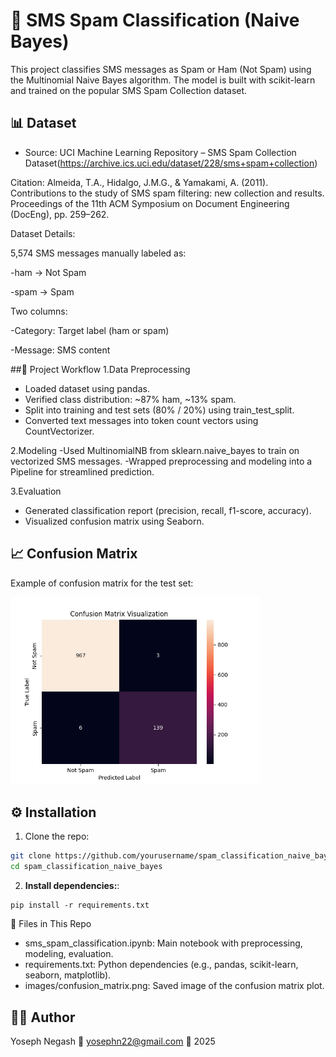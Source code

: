 # 📩 SMS Spam Classification (Naive Bayes)
This project classifies SMS messages as Spam or Ham (Not Spam) using the Multinomial Naive Bayes algorithm. The model is built with scikit-learn and trained on the popular SMS Spam Collection dataset.

## 📊 Dataset
- Source: UCI Machine Learning Repository – SMS Spam Collection Dataset(https://archive.ics.uci.edu/dataset/228/sms+spam+collection)

Citation: Almeida, T.A., Hidalgo, J.M.G., & Yamakami, A. (2011). Contributions to the study of SMS spam filtering: new collection and results. Proceedings of the 11th ACM Symposium on Document Engineering (DocEng), pp. 259–262.

Dataset Details:

5,574 SMS messages manually labeled as:

-ham → Not Spam

-spam → Spam

Two columns:

-Category: Target label (ham or spam)

-Message: SMS content

##🚀 Project Workflow
1.Data Preprocessing
- Loaded dataset using pandas.
- Verified class distribution: ~87% ham, ~13% spam.
- Split into training and test sets (80% / 20%) using train_test_split.
- Converted text messages into token count vectors using CountVectorizer.
  
2.Modeling
-Used MultinomialNB from sklearn.naive_bayes to train on vectorized SMS messages.
-Wrapped preprocessing and modeling into a Pipeline for streamlined prediction.

3.Evaluation
- Generated classification report (precision, recall, f1-score, accuracy).
- Visualized confusion matrix using Seaborn.

## 📈 Confusion Matrix

Example of confusion matrix for the test set:

<img src="images/confusion_matrix.png" alt="Confusion Matrix" width="400">

## ⚙️ Installation

1. Clone the repo:

```bash
git clone https://github.com/yourusername/spam_classification_naive_bayes.git
cd spam_classification_naive_bayes
```
2. **Install dependencies:**:   
```commandline
pip install -r requirements.txt
```


📂 Files in This Repo
- sms_spam_classification.ipynb: Main notebook with preprocessing, modeling, evaluation.
- requirements.txt: Python dependencies (e.g., pandas, scikit-learn, seaborn, matplotlib).
- images/confusion_matrix.png: Saved image of the confusion matrix plot.
  
## 👨‍💻 Author
Yoseph Negash
📧 yosephn22@gmail.com
📅 2025
